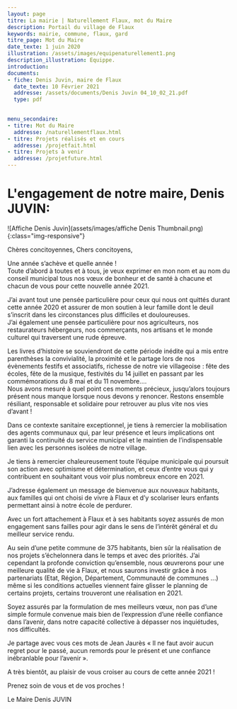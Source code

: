 ```yaml
---
layout: page
titre: La mairie | Naturellement Flaux, mot du Maire
description: Portail du village de Flaux
keywords: mairie, commune, flaux, gard
titre_page: Mot du Maire
date_texte: 1 juin 2020
illustration: /assets/images/equipenaturellement1.png
description_illustration: Equippe.
introduction:
documents:
- fiche: Denis Juvin, maire de Flaux
  date_texte: 10 Février 2021
  addresse: /assets/documents/Denis Juvin 04_10_02_21.pdf
  type: pdf  
   

menu_secondaire:
- titre: Mot du Maire
  addresse: /naturellementflaux.html
- titre: Projets réalisés et en cours
  addresse: /projetfait.html
- titre: Projets à venir
  addresse: /projetfuture.html
---
```

# L'engagement de notre maire, Denis JUVIN: 

![Affiche Denis Juvin](assets/images/affiche Denis Thumbnail.png){:class="img-responsive"}

Chères concitoyennes, Chers concitoyens,<br/>

Une année s’achève et quelle année ! <br/>
Toute d’abord à toutes et à tous, je veux exprimer en mon nom et au nom du conseil municipal tous nos vœux de bonheur et de santé à chacune et chacun de vous pour cette nouvelle année 2021. <br/>

J’ai avant tout une pensée particulière pour ceux qui nous ont quittés durant cette année 2020 et assurer de mon soutien à leur famille dont le deuil s’inscrit dans les circonstances plus difficiles et douloureuses. <br/>
J’ai également une pensée particulière pour nos agriculteurs, nos restaurateurs hébergeurs, nos commerçants, nos artisans et le monde culturel qui traversent une rude épreuve. <br/>

Les livres d’histoire se souviendront de cette période inédite qui a mis entre parenthèses la convivialité, la proximité et le partage lors de nos évènements festifs et associatifs, richesse de notre vie villageoise : fête des écoles, fête de la musique, festivités du 14 juillet en passant par les commémorations du 8 mai et du 11 novembre.... <br/>
Nous avons mesuré à quel point ces moments précieux, jusqu’alors toujours présent nous manque lorsque nous devons y renoncer. Restons ensemble résiliant, responsable et solidaire pour retrouver au plus vite nos vies d’avant ! <br/>

Dans ce contexte sanitaire exceptionnel, je tiens à remercier la mobilisation des agents communaux qui, par leur présence et leurs implications ont garanti la continuité du service municipal et le maintien de l’indispensable lien avec les personnes isolées de notre village. <br/>

Je tiens à remercier chaleureusement toute l’équipe municipale qui poursuit son action avec optimisme et détermination, et ceux d’entre vous qui y contribuent en souhaitant vous voir plus nombreux encore en 2021. <br/>

J’adresse également un message de bienvenue aux nouveaux habitants, aux familles qui ont choisi de vivre à Flaux et d’y scolariser leurs enfants permettant ainsi à notre école de perdurer. <br/>

Avec un fort attachement à Flaux et à ses habitants soyez assurés de mon engagement sans failles pour agir dans le sens de l’intérêt général et du meilleur service rendu. <br/>

Au sein d’une petite commune de 375 habitants, bien sûr la réalisation de nos projets s’échelonnera dans le temps et avec des priorités. J’ai cependant la profonde conviction qu’ensemble, nous œuvrerons pour une meilleure qualité de vie à Flaux, et nous saurons investir grâce à nos partenariats (Etat, Région, Département, Communauté de communes ...) même si les conditions actuelles viennent faire glisser le planning de certains projets, certains trouveront une réalisation en 2021. <br/>

Soyez assurés par la formulation de mes meilleurs vœux, non pas d’une simple formule convenue mais bien de l’expression d’une réelle confiance dans l’avenir, dans notre capacité collective à dépasser nos inquiétudes, nos difficultés. <br/>

Je partage avec vous ces mots de Jean Jaurès « Il ne faut avoir aucun regret pour le passé, aucun remords pour le présent et une confiance inébranlable pour l’avenir ». <br/>

A très bientôt, au plaisir de vous croiser au cours de cette année 2021 !

Prenez soin de vous et de vos proches !

Le Maire
Denis JUVIN

